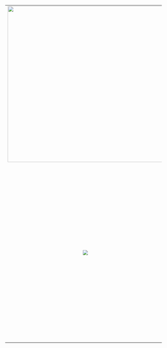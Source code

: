 <table>
<tr>
<td width="60%" valign="middle" align="center">
<img src="https://github.com/JuantonLab/JuantonCodex/assets/1317580/acaae009-1760-4000-968b-322bd99c5f55" width="500" />

</td>
<td width="40%" valign="top">
  <h4>💻 Video Player App</h4>
  <p>Frontend app project designed to fetch videos from YouTube and display them using a custom video player.</p>
  <p><strong>Technologies</strong>: React, Redux, Tailwind, TanStack Query, Vite.</p>
  <p>Links: <a href="https://juantonlab.github.io/video-player-redux/" target="_blank">View project</a> - <a href="https://github.com/JuantonLab/video-player-redux" target="_blank">View repository</a></p>
</td>
</tr>
<tr>
<td width="60%" align="center" valign="middle">
<img src="https://github.com/JuantonLab/JuantonLab/assets/1317580/f269aedf-506d-4ae8-92d5-52c23a1b975f"/>
</td>
<td width="40%" valign="top">
  <h4>🔎 Searchbox App:</h4>
  <p>This project demonstrates an example of a searchbox using the debounce feature.</p>
  <p>Additionally, this project can connect to a VTEX site by replacing the site and keys values.</p>
  <p><strong>Technologies</strong>: React, Tailwind, TanStack Query, Vite.</p>
  <p>Links: <a href="https://github.com/JuantonLab/searchbox" target="_blank">View project</a></p>
</td>
</tr>
</table>
